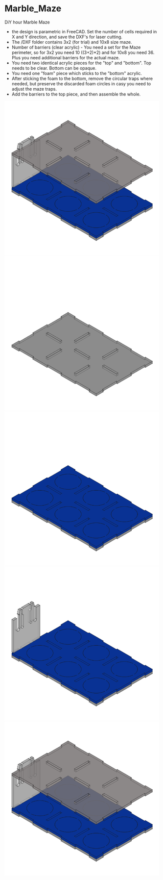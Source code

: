 # Marble_Maze
DiY hour Marble Maze

- the design is parametric in FreeCAD. Set the number of cells required in X and Y direction, and save the DXF's for laser cutting.
- The /DXF folder contains 3x2 (for trial) and 10x8 size maze.
- Number of barriers (clear acrylic) - You need a set for the Maze perimeter, so for 3x2 you need 10 ((3+2)*2) and for 10x8 you need 36. Plus you need additional barriers for the actual maze.
- You need two identical acrylic pieces for the "top" and "bottom". Top needs to be clear. Bottom can be opaque.
- You need one "foam" piece which sticks to the "bottom" acrylic.
- After sticking the foam to the bottom, remove the circular traps where needed, but preserve the discarded foam circles in casy you need to adjust the maze traps.
- Add the barriers to the top piece, and then assemble the whole.

![Marble Maze 01](/renders/marble_maze_01.png)
![Marble Maze 02](/renders/marble_maze_02.png)
![Marble Maze 03](/renders/marble_maze_03.png)
![Marble Maze 04](/renders/marble_maze_04.png)
![Marble Maze 05](/renders/marble_maze_05.png)

